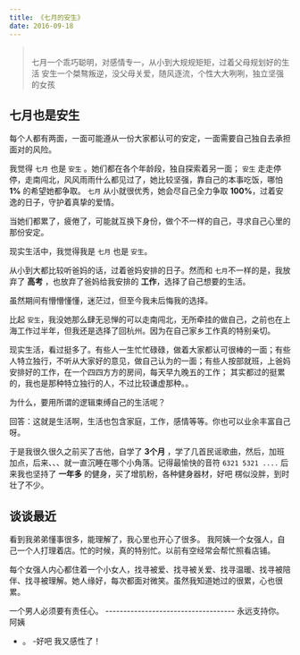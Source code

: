 ```yaml
---
title: 《七月的安生》
date: 2016-09-18
---
```


<blockquote class="blockquote-center">
    <br>七月一个乖巧聪明，对感情专一，从小到大规规矩矩，过着父母规划好的生活
    安生一个桀骜叛逆，没父母关爱，随风逐流，个性大大咧咧，独立坚强的女孩<br>
</blockquote>

<!-- more -->
## 七月也是安生
每个人都有两面，一面可能遵从一份大家都认可的安定，一面需要自己独自去承担面对的风险。

我觉得 `七月` 也是 `安生` 。她们都在各个年龄段，独自探索着另一面；
`安生` 走走停停，走南闯北，风风雨雨什么都见过了，她比较坚强，靠自己的本事吃饭，哪怕 **1%** 的希望她都争取。
`七月` 从小就很优秀，她会尽自己全力争取 **100%**，过着安逸的日子，守护着真挚的爱情。

当她们都累了，疲倦了，可能就互换下身份，做个不一样的自己，寻求自己心里的那份安定。

现实生活中，我觉得我是 `七月` 也是 `安生`。

从小到大都比较听爸妈的话，过着爸妈安排的日子。然而和 `七月`不一样的是，我放弃了 **高考** ，也放弃了爸妈给我安排的 **工作**，选择了自己想要的生活。

虽然期间有懵懵懂懂，迷茫过，但至今我未后悔我的选择。

比起 `安生`，我没她那么肆无忌惮的可以走南闯北，无所牵挂的做自己，之前也在上海工作过半年，但我还是选择了回杭州。因为在自己家乡工作真的特别亲切。

现实生活，看过挺多了。有些人一生忙忙碌碌，做着大家都认可很棒的一面；有些人特立独行，不听从大家好的意见，做自己认为的一面；有些人按部就班，上爸妈安排好的工作，在一个四四方方的房间，每天早九晚五的工作；
其实都过的挺累的，我也是那种特立独行的人，不过比较谦虚那种。。

为什么，要用所谓的逻辑束缚自己的生活呢？

回答：这就是生活啊，生活也包含家庭，工作，感情等等。你也可以业余丰富自己呀。

于是我很久很久之前买了吉他，自学了 **3个月** ，学了几首民谣歌曲，然后，加班加点，后来、、、就一直沉睡在哪个小角落。记得最愉快的音符 `6321 5321 ....`
后来我也坚持了 **一年多** 的健身，买了增肌粉，各种健身器材，好吧 楞似没胖，到时壮了不少。

## 谈谈最近
看到我弟弟懂事很多，能理解了，我心里也开心了很多。
我阿姨一个女强人，自己一个人打理着店。忙的时候，真的特别忙。以前有空经常会帮忙照看店铺。

每个女强人内心都住着一个小女人，找寻被爱、找寻被关爱、找寻温暖、找寻被陪伴、找寻被理解。她人缘好，每次都面对微笑。虽然我知道她过的很累，心也很累。

一个男人必须要有责任心。
------------------------------------ 永远支持你。阿姨


   - 。 -好吧 我又感性了！







